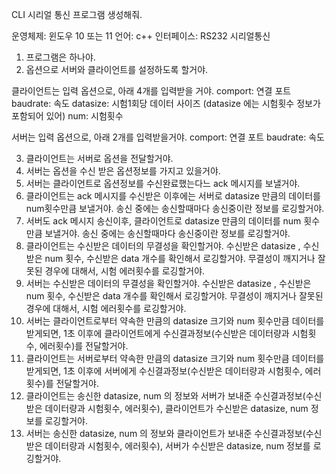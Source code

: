 CLI 시리얼 통신 프로그램 생성해줘.

운영체제: 윈도우 10 또는 11
언어: c++
인터페이스: RS232 시리얼통신

1. 프로그램은 하나야.
2. 옵션으로 서버와 클라이언트를 설정하도록 할거야.

클라이언트는 입력 옵션으로, 아래 4개를 입력받을 거야.
comport: 연결 포트
baudrate: 속도 
datasize: 시험1회당 데이터 사이즈 (datasize 에는 시험횟수 정보가 포함되어 있어)
num: 시험횟수

서버는 입력 옵션으로, 아래 2개를 입력받을거야.
comport: 연결 포트
baudrate: 속도 



3. 클라이언트는 서버로 옵션을 전달할거야.
4. 서버는 옵션을 수신 받은 옵션정보를 가지고 있을거야.
5. 서버는 클라이언트로 옵션정보를 수신완료했는다느 ack 메시지를 보낼거야.
6. 클라이언트는 ack 메시지를 수신받은 이후에는 서버로 datasize 만큼의 데이터를 num횟수만큼 보낼거야. 송신 중에는 송신할때마다 송신중이란 정보를 로깅할거야.
7. 서버도 ack 메시지 송신이후, 클라이언트로 datasize 만큼의 데이터를 num 횟수만큼 보낼거야. 송신 중에는 송신할때마다 송신중이란 정보를 로깅할거야.
8. 클라이언트는 수신받은 데이터의 무결성을 확인할거야. 수신받은 datasize , 수신받은 num 횟수, 수신받은 data 개수를 확인해서 로깅할거야. 무결성이 깨지거나 잘못된 경우에 대해서, 시험 에러횟수를 로깅할거야.
9. 서버는 수신받은 데이터의 무결성을 확인할거야. 수신받은 datasize , 수신받은 num 횟수, 수신받은 data 개수를 확인해서 로깅할거야. 무결성이 깨지거나 잘못된 경우에 대해서, 시험 에러횟수를 로깅할거야.
10. 서버는 클라이언트로부터 약속한 만큼의 datasize 크기와 num 횟수만큼 데이터를 받게되면, 1초 이후에 클라이언트에게 수신결과정보(수신받은 데이터량과 시험횟수, 에러횟수)를 전달할거야.
11. 클라이언트는 서버로부터 약속한 만큼의 datasize 크기와 num 횟수만큼 데이터를 받게되면, 1초 이후에 서버에게 수신결과정보(수신받은 데이터량과 시험횟수, 에러횟수)를 전달할거야.
12. 클라이언트는 송신한 datasize, num 의 정보와 서버가 보내준 수신결과정보(수신받은 데이터량과 시험횟수, 에러횟수), 클라이언트가 수신받은 datasize, num 정보를 로깅할거야.
13. 서버는 송신한 datasize, num 의 정보와 클라이언트가 보내준 수신결과정보(수신받은 데이터량과 시험횟수, 에러횟수), 서버가 수신받은 datasize, num 정보를 로깅할거야.

